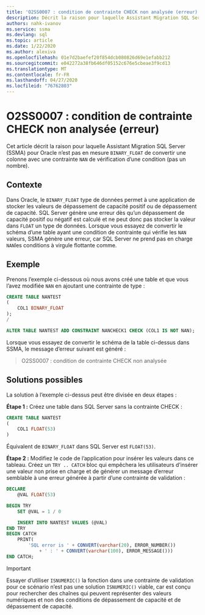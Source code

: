 ```yaml
---
title: 'O2SS0007 : condition de contrainte CHECK non analysée (erreur)'
description: Décrit la raison pour laquelle Assistant Migration SQL Server (SSMA) pour Oracle n’est pas en mesure de convertir une colonne BINARY_FLOAT avec une contrainte de vérification d’une condition NAN (not a Number).
authors: nahk-ivanov
ms.service: ssma
ms.devlang: sql
ms.topic: article
ms.date: 1/22/2020
ms.author: alexiva
ms.openlocfilehash: 01e7d2baefef20f854dcb080826d69e1efabb212
ms.sourcegitcommit: e042272a38fb646df05152c676e5cbeae3f9cd13
ms.translationtype: MT
ms.contentlocale: fr-FR
ms.lasthandoff: 04/27/2020
ms.locfileid: "76762803"
---
```

# <a name="o2ss0007-check-constraint-condition-not-parsed-error"></a>O2SS0007 : condition de contrainte CHECK non analysée (erreur)

Cet article décrit la raison pour laquelle Assistant Migration SQL Server (SSMA) pour Oracle n’est pas en mesure `BINARY_FLOAT` de convertir une colonne avec une contrainte `NAN` de vérification d’une condition (pas un nombre).

## <a name="background"></a>Contexte

Dans Oracle, le `BINARY_FLOAT` type de données permet à une application de stocker les valeurs de dépassement de capacité positif ou de dépassement de capacité. SQL Server génère une erreur dès qu’un dépassement de capacité positif ou négatif est calculé et ne peut donc pas stocker la valeur dans `FLOAT` un type de données. Lorsque vous essayez de convertir le schéma d’une table ayant une condition de contrainte qui vérifie les `NAN` valeurs, SSMA génère une erreur, car SQL Server ne prend pas en charge `NAN`les conditions à virgule flottante comme.

## <a name="example"></a>Exemple

Prenons l’exemple ci-dessous où nous avons créé une table et que vous l’avez modifiée `NAN` en ajoutant une contrainte de type :

```sql
CREATE TABLE NANTEST
(
    COL1 BINARY_FLOAT
);
/

ALTER TABLE NANTEST ADD CONSTRAINT NANCHECK1 CHECK (COL1 IS NOT NAN);
```

Lorsque vous essayez de convertir le schéma de la table ci-dessus dans SSMA, le message d’erreur suivant est généré :

> O2SS0007 : condition de contrainte CHECK non analysée

## <a name="possible-remedies"></a>Solutions possibles

La solution à l’exemple ci-dessus peut être divisée en deux étapes :

**Étape 1 :** Créez une table dans SQL Server sans la contrainte CHECK :

```sql
CREATE TABLE NANTEST
(
    COL1 FLOAT(53)
)
```

Équivalent de `BINARY_FLOAT` dans SQL Server est `FLOAT(53)`.

**Étape 2 :** Modifiez le code de l’application pour insérer les valeurs dans ce tableau. Créez un `TRY .. CATCH` bloc qui empêchera les utilisateurs d’insérer une valeur non prise en charge et de générer un message d’erreur semblable à une erreur générée à partir d’une contrainte de validation :

```sql
DECLARE
    @VAL FLOAT(53)

BEGIN TRY
    SET @VAL = 1 / 0

    INSERT INTO NANTEST VALUES (@VAL)
END TRY
BEGIN CATCH
    PRINT(
        'SQL error is ' + CONVERT(varchar(20), ERROR_NUMBER())
            + ' : ' + CONVERT(varchar(100), ERROR_MESSAGE()))
END CATCH;
```

> [!IMPORTANT]
> Essayer d’utiliser `ISNUMERIC()` la fonction dans une contrainte de validation pour ce scénario n’est pas une solution `ISNUMERIC()` viable, car est conçu pour rechercher des chaînes qui peuvent représenter des valeurs numériques et non des conditions de dépassement de capacité et de dépassement de capacité.

